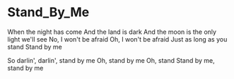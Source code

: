 # Stand_By_Me

When the night has come
And the land is dark
And the moon is the only light we'll see
No, I won't be afraid
Oh, I won't be afraid
Just as long as you stand
Stand by me

So darlin', darlin', stand by me
Oh, stand by me
Oh, stand
Stand by me, stand by me
